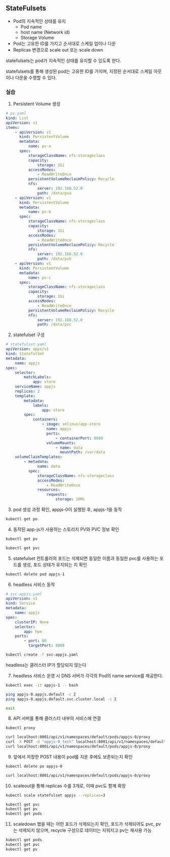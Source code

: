 ## StateFulsets

-   Pod의 지속적인 상태를 유지
    -   Pod name
    -   host name (Network id)
    -   Storage Volume
-   Pod는 고유한 ID를 가지고 순서대로 스케일 업이나 다운
-   Replicas 변경으로 scale out 또는 scale down

statefulsets는 pod가 지속적인 상태를 유지할 수 있도록 한다.

statefulsets를 통해 생성된 pod는 고유한 ID를 가지며, 지정된 순서대로 스케일 아웃이나 다운을 수행할 수 있다.

### 실습

1. Persistent Volume 생성

```yaml
# pv.yaml
kind: List
apiVersion: v1
items:
    - apiVersion: v1
      kind: PersistentVolume
      metadata:
          name: pv-a
      spec:
          storageClassName: nfs-storageclass
          capacity:
              storage: 1Gi
          accessModes:
              - ReadWriteOnce
          persistentVolumeReclaimPolicy: Recycle
          nfs:
              server: 192.168.52.0
              path: /data/pva
    - apiVersion: v1
      kind: PersistentVolume
      metadata:
          name: pv-b
      spec:
          storageClassName: nfs-storageclass
          capacity:
              storage: 1Gi
          accessModes:
              - ReadWriteOnce
          persistentVolumeReclaimPolicy: Recycle
          nfs:
              server: 192.168.52.0
              path: /data/pvb
    - apiVersion: v1
      kind: PersistentVolume
      metadata:
          name: pv-c
      spec:
          storageClassName: nfs-storageclass
          capacity:
              storage: 1Gi
          accessModes:
              - ReadWriteOnce
          persistentVolumeReclaimPolicy: Recycle
          nfs:
              server: 192.168.52.0
              path: /data/pvc
```

2. statefulset 구성

```yaml
# statefulset.yaml
apiVersion: apps/v1
kind: StatefulSet
metadata:
    name: appjs
spec:
    selector:
        matchLabels:
            app: store
    serviceName: appjs
    replicas: 2
    template:
        metadata:
            labels:
                app: store
        spec:
            containers:
                - image: smlinux/app-store
                  name: appjs
                  ports:
                      - containerPort: 8080
                  volumeMounts:
                      - name: data
                        mountPath: /var/data
    volumeClaimTemplates:
        - metadata:
              name: data
          spec:
              storageClassName: nfs-storageclass
              accessModes:
                  - ReadWriteOnce
              resources:
                  requests:
                      storage: 10Mi
```

3. pod 생성 과정 확인, appjs-0이 실행된 후, appjs-1을 동작

```bash
kubectl get po
```

4. 동작된 app-js가 사용하는 스토리지 PV와 PVC 정보 확인

```bash
kubectl get pv

kubectl get pvc
```

5. statefulset 컨트롤러의 포드는 삭제되면 동일한 이름과 동일한 pvc를 사용하는 포드를 생성, 포드 상태가 유지되는 지 확인

```bash
kubectl delete pod appjs-1
```

6. headless 서비스 동작

```yaml
# svc-appjs.yaml
apiVersion: v1
kind: Service
metadata:
    name: appjs
spec:
    clusterIP: None
    selector:
        app: hpe
    ports:
        - port: 80
          targetPort: 8080
```

```bash
kubectl create -f svc-appjs.yaml
```

headless는 클러스터 IP가 할당되지 않는다

7. headless 서비스 운영 시 DNS 서버가 각각의 Pod의 name service를 제공한다.

```bash
kubectl exec -it appjs-1 -- bash

ping appjs-0.appjs.default -c 2
ping appjs-0.appjs.default.svc.cluster.local -c 2

exit
```

8. API 서버를 통해 클러스터 내부의 서비스에 연결

```bash
kubectl proxy

curl localhost:8001/api/v1/namespaces/default/pods/appjs-0/proxy
curl -X POST -d "appjs-0 test" localhost:8001/api/v1/namespaces/default/pods/appjs-0/proxy
curl localhost:8001/api/v1/namespaces/default/pods/appjs-0/proxy
```

9. 앞에서 저장한 POST 내용이 pod를 지운 후에도 보존되는지 확인

```bash
kubectl delete po appjs-0

curl localhost:8001/api/v1/namespaces/default/pods/appjs-0/proxy
```

10. scaleout을 통해 replicas 수를 3개로, 이때 pvc도 함께 확장

```bash
kubectl scale statefulset appjs --replicas=3

kubectl get pvc
kubectl get pv
kubectl get pods
```

11. scaledown 했을 때는 어떤 포드가 삭제되는지 확인, 포드가 삭제되어도 pvc, pv는 삭제되지 않으며, recycle 구성으로 데이터는 지워지고 pv는 재사용 가능

```bash
kubectl get pods
kubectl get pvc
kubectl get pv
```